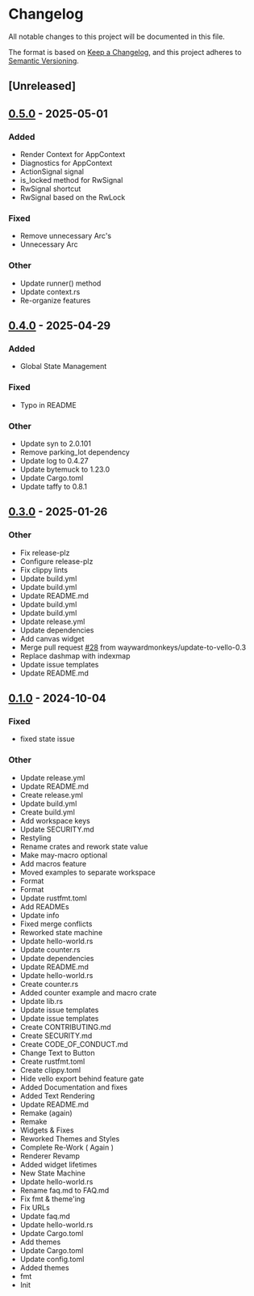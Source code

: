 # Changelog

All notable changes to this project will be documented in this file.

The format is based on [Keep a Changelog](https://keepachangelog.com/en/1.0.0/),
and this project adheres to [Semantic Versioning](https://semver.org/spec/v2.0.0.html).

## [Unreleased]

## [0.5.0](https://github.com/maycoon-ui/maycoon/compare/maycoon-v0.4.0...maycoon-v0.5.0) - 2025-05-01

### Added

- Render Context for AppContext
- Diagnostics for AppContext
- ActionSignal signal
- is_locked method for RwSignal
- RwSignal shortcut
- RwSignal based on the RwLock

### Fixed

- Remove unnecessary Arc's
- Unnecessary  Arc

### Other

- Update runner() method
- Update context.rs
- Re-organize features

## [0.4.0](https://github.com/maycoon-ui/maycoon/compare/maycoon-v0.3.2...maycoon-v0.4.0) - 2025-04-29

### Added

- Global State Management

### Fixed

- Typo in README

### Other

- Update syn to 2.0.101
- Remove parking_lot dependency
- Update log to 0.4.27
- Update bytemuck to 1.23.0
- Update Cargo.toml
- Update taffy to 0.8.1

## [0.3.0](https://github.com/maycoon-ui/maycoon/compare/maycoon-v0.1.0...maycoon-v0.3.0) - 2025-01-26

### Other

- Fix release-plz
- Configure release-plz
- Fix clippy lints
- Update build.yml
- Update build.yml
- Update README.md
- Update build.yml
- Update build.yml
- Update release.yml
- Update dependencies
- Add canvas widget
- Merge pull request [#28](https://github.com/maycoon-ui/maycoon/pull/28) from waywardmonkeys/update-to-vello-0.3
- Replace dashmap with indexmap
- Update issue templates
- Update README.md

## [0.1.0](https://github.com/maycoon-ui/maycoon/releases/tag/maycoon-v0.1.0) - 2024-10-04

### Fixed

- fixed state issue

### Other

- Update release.yml
- Update README.md
- Create release.yml
- Update build.yml
- Create build.yml
- Add workspace keys
- Update SECURITY.md
- Restyling
- Rename crates and rework state value
- Make may-macro optional
- Add macros feature
- Moved examples to separate workspace
- Format
- Format
- Update rustfmt.toml
- Add READMEs
- Update info
- Fixed merge conflicts
- Reworked state machine
- Update hello-world.rs
- Update counter.rs
- Update dependencies
- Update README.md
- Update hello-world.rs
- Create counter.rs
- Added counter example and macro crate
- Update lib.rs
- Update issue templates
- Update issue templates
- Create CONTRIBUTING.md
- Create SECURITY.md
- Create CODE_OF_CONDUCT.md
- Change Text to Button
- Create rustfmt.toml
- Create clippy.toml
- Hide vello export behind feature gate
- Added Documentation and fixes
- Added Text Rendering
- Update README.md
- Remake (again)
- Remake
- Widgets & Fixes
- Reworked Themes and Styles
- Complete Re-Work ( Again )
- Renderer Revamp
- Added widget lifetimes
- New State Machine
- Update hello-world.rs
- Rename faq.md to FAQ.md
- Fix fmt & theme'ing
- Fix URLs
- Update faq.md
- Update hello-world.rs
- Update Cargo.toml
- Add themes
- Update Cargo.toml
- Update config.toml
- Added themes
- fmt
- Init
